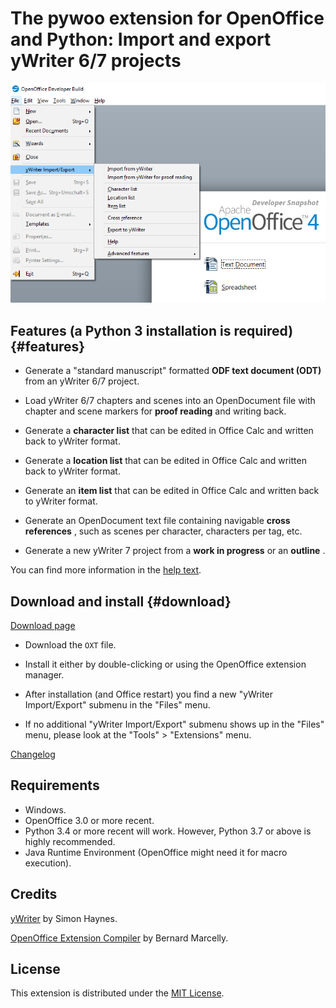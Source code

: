 # The pywoo extension for OpenOffice and Python: Import and export yWriter 6/7 projects

![](https://raw.githubusercontent.com/peter88213/pywoo/master/docs/Screenshots/lo_menu.png)

## Features (a Python 3 installation is required) {#features}

-   Generate a \"standard manuscript\" formatted **ODF text document
    (ODT)** from an yWriter 6/7 project.

-   Load yWriter 6/7 chapters and scenes into an OpenDocument file with
    chapter and scene markers for **proof reading** and writing back.

-   Generate a **character list** that can be edited in Office Calc and
    written back to yWriter format.

-   Generate a **location list** that can be edited in Office Calc and
    written back to yWriter format.

-   Generate an **item list** that can be edited in Office Calc and
    written back to yWriter format.

-   Generate an OpenDocument text file containing navigable **cross
    references** , such as scenes per character, characters per tag,
    etc.

-   Generate a new yWriter 7 project from a **work in progress** or an
    **outline** .

You can find more information in the [help text](help/help.html).

## Download and install {#download}

[Download page](https://github.com/peter88213/pywoo/releases/latest)

-   Download the `OXT` file.

-   Install it either by double-clicking or using the OpenOffice
    extension manager.

-   After installation (and Office restart) you find a new \"yWriter
    Import/Export\" submenu in the \"Files\" menu.

-   If no additional \"yWriter Import/Export\" submenu shows up in the
    \"Files\" menu, please look at the \"Tools\" \> \"Extensions\" menu.

[Changelog](changelog.html)

## Requirements

-   Windows.
-   OpenOffice 3.0 or more recent.
-   Python 3.4 or more recent will work. However, Python 3.7 or above is
    highly recommended.
-   Java Runtime Environment (OpenOffice might need it for macro
    execution).

## Credits

[yWriter](http://spacejock.com/yWriter7.html) by Simon Haynes.

[OpenOffice Extension
Compiler](https://wiki.openoffice.org/wiki/Extensions_Packager#Extension_Compiler)
by Bernard Marcelly.

## License

This extension is distributed under the [MIT
License](http://www.opensource.org/licenses/mit-license.php).
